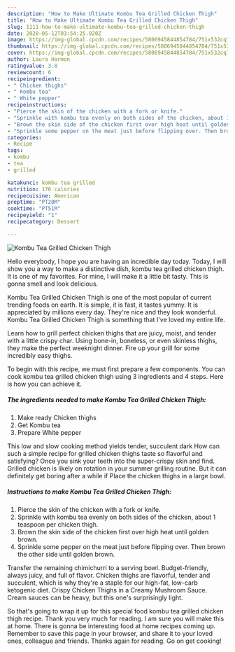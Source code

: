 ```yaml
---
description: "How to Make Ultimate Kombu Tea Grilled Chicken Thigh"
title: "How to Make Ultimate Kombu Tea Grilled Chicken Thigh"
slug: 1111-how-to-make-ultimate-kombu-tea-grilled-chicken-thigh
date: 2020-05-12T03:54:25.920Z
image: https://img-global.cpcdn.com/recipes/5806945844854784/751x532cq70/kombu-tea-grilled-chicken-thigh-recipe-main-photo.jpg
thumbnail: https://img-global.cpcdn.com/recipes/5806945844854784/751x532cq70/kombu-tea-grilled-chicken-thigh-recipe-main-photo.jpg
cover: https://img-global.cpcdn.com/recipes/5806945844854784/751x532cq70/kombu-tea-grilled-chicken-thigh-recipe-main-photo.jpg
author: Laura Harmon
ratingvalue: 3.8
reviewcount: 6
recipeingredient:
- " Chicken thighs"
- " Kombu tea"
- " White pepper"
recipeinstructions:
- "Pierce the skin of the chicken with a fork or knife."
- "Sprinkle with kombu tea evenly on both sides of the chicken, about 1 teaspoon per chicken thigh."
- "Brown the skin side of the chicken first over high heat until golden brown."
- "Sprinkle some pepper on the meat just before flipping over. Then brown the other side until golden brown."
categories:
- Recipe
tags:
- kombu
- tea
- grilled

katakunci: kombu tea grilled 
nutrition: 176 calories
recipecuisine: American
preptime: "PT20M"
cooktime: "PT51M"
recipeyield: "1"
recipecategory: Dessert

---
```



![Kombu Tea Grilled Chicken Thigh](https://img-global.cpcdn.com/recipes/5806945844854784/751x532cq70/kombu-tea-grilled-chicken-thigh-recipe-main-photo.jpg)

Hello everybody, I hope you are having an incredible day today. Today, I will show you a way to make a distinctive dish, kombu tea grilled chicken thigh. It is one of my favorites. For mine, I will make it a little bit tasty. This is gonna smell and look delicious.

Kombu Tea Grilled Chicken Thigh is one of the most popular of current trending foods on earth. It is simple, it is fast, it tastes yummy. It is appreciated by millions every day. They're nice and they look wonderful. Kombu Tea Grilled Chicken Thigh is something that I've loved my entire life.

Learn how to grill perfect chicken thighs that are juicy, moist, and tender with a little crispy char. Using bone-in, boneless, or even skinless thighs, they make the perfect weeknight dinner. Fire up your grill for some incredibly easy thighs.


To begin with this recipe, we must first prepare a few components. You can cook kombu tea grilled chicken thigh using 3 ingredients and 4 steps. Here is how you can achieve it.

<!--inarticleads1-->

##### The ingredients needed to make Kombu Tea Grilled Chicken Thigh:

1. Make ready  Chicken thighs
1. Get  Kombu tea
1. Prepare  White pepper


This low and slow cooking method yields tender, succulent dark How can such a simple recipe for grilled chicken thighs taste so flavorful and satisfying? Once you sink your teeth into the super-crispy skin and find. Grilled chicken is likely on rotation in your summer grilling routine. But it can definitely get boring after a while if Place the chicken thighs in a large bowl. 

<!--inarticleads2-->

##### Instructions to make Kombu Tea Grilled Chicken Thigh:

1. Pierce the skin of the chicken with a fork or knife.
1. Sprinkle with kombu tea evenly on both sides of the chicken, about 1 teaspoon per chicken thigh.
1. Brown the skin side of the chicken first over high heat until golden brown.
1. Sprinkle some pepper on the meat just before flipping over. Then brown the other side until golden brown.


Transfer the remaining chimichurri to a serving bowl. Budget-friendly, always juicy, and full of flavor. Chicken thighs are flavorful, tender and succulent, which is why they&#39;re a staple for our high-fat, low-carb ketogenic diet. Crispy Chicken Thighs in a Creamy Mushroom Sauce. Cream sauces can be heavy, but this one&#39;s surprisingly light. 

So that's going to wrap it up for this special food kombu tea grilled chicken thigh recipe. Thank you very much for reading. I am sure you will make this at home. There is gonna be interesting food at home recipes coming up. Remember to save this page in your browser, and share it to your loved ones, colleague and friends. Thanks again for reading. Go on get cooking!
